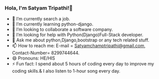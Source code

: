 ### Hola, I'm Satyam Tripathi!👋

- 🔭 I’m currently search a job.
- 🌱 I’m currently learning python-django.
- 👯 I’m looking to collaborate a software company.
- 🤔 I’m looking for help with Python(Django)Full-Stack developer.
- 💬 Ask me about python,Django,bootstrap or any tech related stuff.
- 📫 How to reach me: E-mail = Satyamchamptripathi@gmail.com, Contact-Number= 8299744644.
- 😄 Pronouns: HE/HIS
- ⚡ Fun fact: I spend about 5 hours of coding every day to improve my coding skills.& I also listen to 1-hour song every day.
